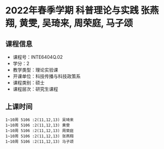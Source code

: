# 2022年春季学期 科普理论与实践 张燕翔, 黄雯, 吴琦来, 周荣庭, 马子颂






## 课程信息

- 课程号：INTE6404Q.02
- 学分：2
- 教学类型：理论实验课
- 开课单位：科技传播与科技政策系
- 课程类别：硕士
- 课程层次：研究生课程

## 上课时间

```
1~10周 5106 :2(11,12,13) 吴琦来
1~10周 5106 :2(11,12,13) 黄雯
1~10周 5106 :2(11,12,13) 周荣庭
1~10周 5106 :2(11,12,13) 张燕翔
1~10周 5106 :2(11,12,13) 马子颂
```

